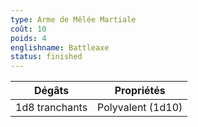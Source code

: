 ```yaml
---
type: Arme de Mêlée Martiale
coût: 10
poids: 4
englishname: Battleaxe
status: finished
---
```


| Dégâts         | Propriétés        |
| -------------- | ----------------- |
| 1d8 tranchants | Polyvalent (1d10) |
